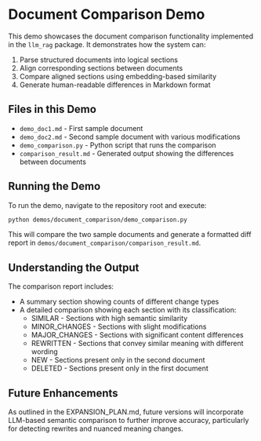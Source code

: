 # Document Comparison Demo

This demo showcases the document comparison functionality implemented in the `llm_rag` package. It demonstrates how the system can:

1. Parse structured documents into logical sections
2. Align corresponding sections between documents
3. Compare aligned sections using embedding-based similarity
4. Generate human-readable differences in Markdown format

## Files in this Demo

- `demo_doc1.md` - First sample document
- `demo_doc2.md` - Second sample document with various modifications
- `demo_comparison.py` - Python script that runs the comparison
- `comparison_result.md` - Generated output showing the differences between documents

## Running the Demo

To run the demo, navigate to the repository root and execute:

```bash
python demos/document_comparison/demo_comparison.py
```

This will compare the two sample documents and generate a formatted diff report in `demos/document_comparison/comparison_result.md`.

## Understanding the Output

The comparison report includes:

- A summary section showing counts of different change types
- A detailed comparison showing each section with its classification:
  - SIMILAR - Sections with high semantic similarity
  - MINOR_CHANGES - Sections with slight modifications
  - MAJOR_CHANGES - Sections with significant content differences
  - REWRITTEN - Sections that convey similar meaning with different wording
  - NEW - Sections present only in the second document
  - DELETED - Sections present only in the first document

## Future Enhancements

As outlined in the EXPANSION_PLAN.md, future versions will incorporate LLM-based semantic comparison to further improve accuracy, particularly for detecting rewrites and nuanced meaning changes.
